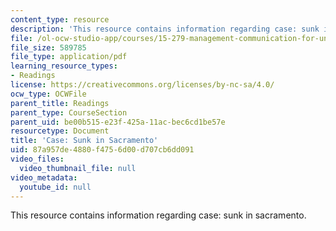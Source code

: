```yaml
---
content_type: resource
description: 'This resource contains information regarding case: sunk in sacramento.'
file: /ol-ocw-studio-app/courses/15-279-management-communication-for-undergraduates-fall-2012/87a957de4880f4756d00d707cb6dd091_MIT15_279F12_sacrmntoCase.pdf
file_size: 589785
file_type: application/pdf
learning_resource_types:
- Readings
license: https://creativecommons.org/licenses/by-nc-sa/4.0/
ocw_type: OCWFile
parent_title: Readings
parent_type: CourseSection
parent_uid: be00b515-e23f-425a-11ac-bec6cd1be57e
resourcetype: Document
title: 'Case: Sunk in Sacramento'
uid: 87a957de-4880-f475-6d00-d707cb6dd091
video_files:
  video_thumbnail_file: null
video_metadata:
  youtube_id: null
---
```

This resource contains information regarding case: sunk in sacramento.
